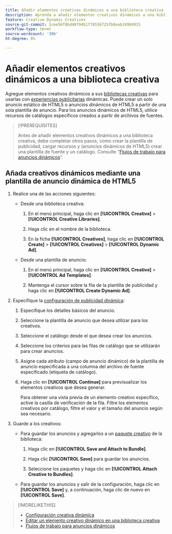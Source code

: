 ```yaml
---
title: Añadir elementos creativos dinámicos a una biblioteca creativa
description: Aprenda a añadir elementos creativos dinámicos a una biblioteca creativa.
feature: Creative Dynamic Creatives
source-git-commit: 1cee56f8bd40f94b1f78536725fb8eab249b9915
workflow-type: tm+mt
source-wordcount: '306'
ht-degree: 0%

---
```


# Añadir elementos creativos dinámicos a una biblioteca creativa

Agregue elementos creativos dinámicos a sus [bibliotecas creativas](creative-library-manage.md) para usarlas con [experiencias publicitarias](/help/creative/experiences/experience-about.md) dinámicas. Puede crear un solo anuncio estático de HTML5 o anuncios dinámicos de HTML5 a partir de una sola plantilla de anuncio. Para los anuncios dinámicos de HTML5, utilice recursos de catálogos específicos creados a partir de archivos de fuentes.

>[!PREREQUISITES]
>
>Antes de añadir elementos creativos dinámicos a una biblioteca creativa, debe completar otros pasos, como crear la plantilla de publicidad, cargar recursos y (anuncios dinámicos de HTML5) crear una plantilla de fuente y un catálogo. Consulte &quot;[Flujos de trabajo para anuncios dinámicos](/help/creative/introduction/workflow-dynamic-ads.md)&quot;.

<!-- This does't work for me 9/24 -- I still have to select a catalog:

## Add dynamic creatives using a static HTML5 ad template

1. In the main menu, click **[!UICONTROL Creative]** > **[!UICONTROL Creative Libraries]**.

1. Click the library name.

1. On the **[!UICONTROL Creatives]** tab, click **[!UICONTROL Create]** > **[!UICONTROL Creatives]** > **[!UICONTROL Dynamic Ad]**.

1. Specify the [dynamic ad settings](/help/creative/creative-libraries/creative-settings-dynamic.md#dynamic-ad-settings-static-html5):

   1. On the [!UICONTROL Basic Details] tab, specify the ad details and the clickURL.

   1. Click **[!UICONTROL Process]**.

   1. On the [!UICONTROL Attributes Details] tab, specify the dynamic ad attributes.

1. Click **[!UICONTROL Save]**.

-->

## Añada creativos dinámicos mediante una plantilla de anuncio dinámica de HTML5

1. Realice una de las acciones siguientes:

   * Desde una biblioteca creativa:

      1. En el menú principal, haga clic en **[!UICONTROL Creative]** > **[!UICONTROL Creative Libraries]**.

      1. Haga clic en el nombre de la biblioteca.

      1. En la ficha **[!UICONTROL Creatives]**, haga clic en **[!UICONTROL Create]** > **[!UICONTROL Creatives]** > **[!UICONTROL Dynamic Ad]**.

   * Desde una plantilla de anuncio:

      1. En el menú principal, haga clic en **[!UICONTROL Creative]** > **[!UICONTROL Ad Templates]**.

      1. Mantenga el cursor sobre la fila de la plantilla de publicidad y haga clic en **[!UICONTROL Create Dynamic Ad]**.

1. Especifique la [configuración de publicidad dinámica](/help/creative/creative-libraries/creative-settings-dynamic.md):

   1. Especifique los detalles básicos del anuncio.

   1. Seleccione la plantilla de anuncio que desea utilizar para los creativos.

   1. Seleccione el catálogo desde el que desea crear los anuncios.

   1. Seleccione los criterios para las filas de catálogo que se utilizarán para crear anuncios.

   1. Asigne cada atributo (campo de anuncio dinámico) de la plantilla de anuncio especificada a una columna del archivo de fuente especificado (etiqueta de catálogo).

   1. Haga clic en **[!UICONTROL Continue]** para previsualizar los elementos creativos que desea generar.

      Para obtener una vista previa de un elemento creativo específico, active la casilla de verificación de la fila. Filtre los elementos creativos por catálogo, filtre el valor <!-- explain more--> y el tamaño del anuncio según sea necesario.

1. Guarde a los creativos:

   * Para guardar los anuncios y agregarlos a un [paquete creativo](/help/creative/creative-libraries/bundle-manage.md) de la biblioteca:

      1. Haga clic en **[!UICONTROL Save and Attach to Bundle]**.

      1. Haga clic **[!UICONTROL Save]** para guardar los anuncios.

      1. Seleccione los paquetes y haga clic en **[!UICONTROL Attach Creative to Bundles]**.

   * Para guardar los anuncios y salir de la configuración, haga clic en **[!UICONTROL Save]** y, a continuación, haga clic de nuevo en **[!UICONTROL Save]**.

>[!MORELIKETHIS]
>
>* [Configuración creativa dinámica](creative-settings-dynamic.md)
>* [Editar un elemento creativo dinámico en una biblioteca creativa](creative-edit-dynamic.md)
>* [Flujos de trabajo para anuncios dinámicos](/help/creative/introduction/workflow-dynamic-ads.md)
